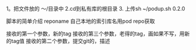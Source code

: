 1。把文件放的 ～/目录中
2.cd到私有库的根目录
3. 上传sh ~/podup.sh 0.2.0

脚本的简单介绍
reponame 自己本地的索引库名用pod repo获取

接收的第一个参数，新的tag
接收的第三个参数，老得的tag，画如果不写，用新的tag值
接收的第二个参数，提交git的，描述
